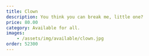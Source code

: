 ```yaml
---
title: Clown
description: You think you can break me, little one?
price: 80.00
category: Available for all.
images: 
    - /assets/img/available/clown.jpg
order: 52300
---
```

